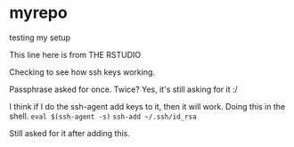 # myrepo
testing my setup

This line here is from THE RSTUDIO

Checking to see how ssh keys working.

Passphrase asked for once.
Twice? Yes, it's still asking for it :/

I think if I do the ssh-agent add keys to it, then it will work.
Doing this in the shell.
`eval $(ssh-agent -s)`
`ssh-add ~/.ssh/id_rsa`

Still asked for it after adding this.